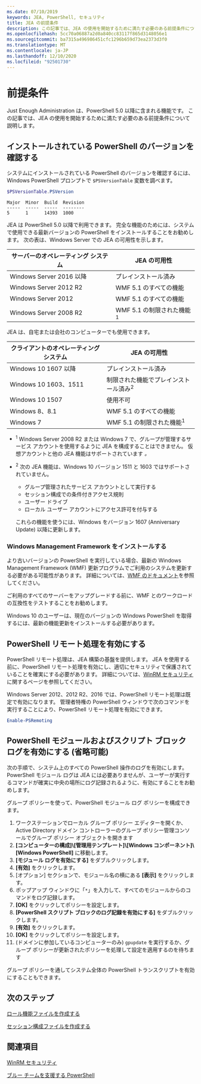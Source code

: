 ```yaml
---
ms.date: 07/10/2019
keywords: JEA, PowerShell, セキュリティ
title: JEA の前提条件
description: この記事では、JEA の使用を開始するために満たす必要のある前提条件について説明します。
ms.openlocfilehash: 5cc70a06887a2d0a840cc83117f865d3148056e1
ms.sourcegitcommit: ba7315a496986451cfc1296b659d73ea2373d3f0
ms.translationtype: MT
ms.contentlocale: ja-JP
ms.lasthandoff: 12/10/2020
ms.locfileid: "92501730"
---
```

# <a name="prerequisites"></a>前提条件

Just Enough Administration は、PowerShell 5.0 以降に含まれる機能です。 この記事では、JEA の使用を開始するために満たす必要のある前提条件について説明します。

## <a name="check-which-version-of-powershell-is-installed"></a>インストールされている PowerShell のバージョンを確認する

システムにインストールされている PowerShell のバージョンを確認するには、Windows PowerShell プロンプトで `$PSVersionTable` 変数を調べます。

```powershell
$PSVersionTable.PSVersion
```

```Output
Major  Minor  Build  Revision
-----  -----  -----  --------
5      1      14393  1000
```

JEA は PowerShell 5.0 以降で利用できます。 完全な機能のためには、システムで使用できる最新バージョンの PowerShell をインストールすることをお勧めします。 次の表は、Windows Server での JEA の可用性を示します。

| サーバーのオペレーティング システム |                JEA の可用性                |
| ----------------------- | ---------------------------------------------- |
| Windows Server 2016 以降    | プレインストール済み                                   |
| Windows Server 2012 R2  | WMF 5.1 のすべての機能                |
| Windows Server 2012     | WMF 5.1 のすべての機能                |
| Windows Server 2008 R2  | WMF 5.1 の制限された機能<sup>1</sup> |

JEA は、自宅または会社のコンピューターでも使用できます。

| クライアントのオペレーティング システム |                   JEA の可用性                   |
| ----------------------- | ---------------------------------------------------- |
| Windows 10 1607 以降        | プレインストール済み                                         |
| Windows 10 1603、1511   | 制限された機能でプレインストール済み<sup>2</sup> |
| Windows 10 1507         | 使用不可                                        |
| Windows 8、8.1          | WMF 5.1 のすべての機能                      |
| Windows 7               | WMF 5.1 の制限された機能<sup>1</sup>       |

- <sup>1</sup> Windows Server 2008 R2 または Windows 7 で、グループが管理するサービス アカウントを使用するように JEA を構成することはできません。 仮想アカウントと他の JEA 機能はサポートされています *。*

- <sup>2</sup> 次の JEA 機能は、Windows 10 バージョン 1511 と 1603 ではサポートされていません。

  - グループ管理されたサービス アカウントとして実行する
  - セッション構成での条件付きアクセス規則
  - ユーザー ドライブ
  - ローカル ユーザー アカウントにアクセス許可を付与する

  これらの機能を使うには、Windows をバージョン 1607 (Anniversary Update) 以降に更新します。

### <a name="install-windows-management-framework"></a>Windows Management Framework をインストールする

より古いバージョンの PowerShell を実行している場合、最新の Windows Management Framework (WMF) 更新プログラムでご利用のシステムを更新する必要がある可能性があります。 詳細については、[WMF のドキュメント](/powershell/scripting/wmf/overview)を参照してください。

ご利用のすべてのサーバーをアップグレードする前に、WMF とのワークロードの互換性をテストすることをお勧めします。

Windows 10 のユーザーは、現在のバージョンの Windows PowerShell を取得するには、最新の機能更新をインストールする必要があります。

## <a name="enable-powershell-remoting"></a>PowerShell リモート処理を有効にする

PowerShell リモート処理は、JEA 構築の基盤を提供します。 JEA を使用する前に、PowerShell リモート処理を有効にし、適切にセキュリティで保護されていることを確実にする必要があります。 詳細については、[WinRM セキュリティ](/powershell/scripting/learn/remoting/winrmsecurity)に関するページを参照してください。

Windows Server 2012、2012 R2、2016 では、PowerShell リモート処理は既定で有効になります。 管理者特権の PowerShell ウィンドウで次のコマンドを実行することにより、PowerShell リモート処理を有効にできます。

```powershell
Enable-PSRemoting
```

## <a name="enable-powershell-module-and-script-block-logging-optional"></a>PowerShell モジュールおよびスクリプト ブロック ログを有効にする (省略可能)

次の手順で、システム上のすべての PowerShell 操作のログを有効にします。 PowerShell モジュール ログは JEA には必要ありませんが、ユーザーが実行するコマンドが確実に中央の場所にログ記録されるように、有効にすることをお勧めします。

グループ ポリシーを使って、PowerShell モジュール ログ ポリシーを構成できます。

1. ワークステーションでローカル グループ ポリシー エディターを開くか、Active Directory ドメイン コントローラーのグループ ポリシー管理コンソールでグループ ポリシー オブジェクトを開きます
2. **[コンピューターの構成]\\[管理用テンプレート]\\[Windows コンポーネント]\\[Windows PowerShell]** に移動します。
3. **[モジュール ログを有効にする]** をダブルクリックします。
4. **[有効]** をクリックします。
5. [オプション] セクションで、モジュール名の横にある **[表示]** をクリックします。
6. ポップアップ ウィンドウに「`*`」を入力して、すべてのモジュールからのコマンドをログ記録します。
7. **[OK]** をクリックしてポリシーを設定します。
8. **[PowerShell スクリプト ブロックのログ記録を有効にする]** をダブルクリックします。
9. **[有効]** をクリックします。
10. **[OK]** をクリックしてポリシーを設定します。
11. (ドメインに参加しているコンピューターのみ) `gpupdate` を実行するか、グループ ポリシーが更新されたポリシーを処理して設定を適用するのを待ちます

グループ ポリシーを通してシステム全体の PowerShell トランスクリプトを有効にすることもできます。

## <a name="next-steps"></a>次のステップ

[ロール機能ファイルを作成する](role-capabilities.md)

[セッション構成ファイルを作成する](session-configurations.md)

## <a name="see-also"></a>関連項目

[WinRM セキュリティ](/powershell/scripting/learn/remoting/winrmsecurity)

[ブルー チームを支援する PowerShell](https://devblogs.microsoft.com/powershell/powershell-the-blue-team/)
